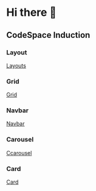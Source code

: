 # Hi there 👋

## CodeSpace Induction

### Layout
[Layouts](https://pol-pm.github.io/starter-template/layout.html)

### Grid
[Grid](https://pol-pm.github.io/starter-template/grids.html)

### Navbar
[Navbar](https://pol-pm.github.io/starter-template/navbar.html)


### Carousel
[Ccarousel](https://pol-pm.github.io/starter-template/carousel.html)

### Card
[Card](https://pol-pm.github.io/starter-template/card.html)


<!--
**pol-pm/pol-pm** is a ✨ _special_ ✨ repository because its `README.md` (this file) appears on your GitHub profile.

Here are some ideas to get you started:

- 🔭 I’m currently working on ...
- 🌱 I’m currently learning ...
- 👯 I’m looking to collaborate on ...
- 🤔 I’m looking for help with ...
- 💬 Ask me about ...
- 📫 How to reach me: ...
- 😄 Pronouns: ...
- ⚡ Fun fact: ...
-->
